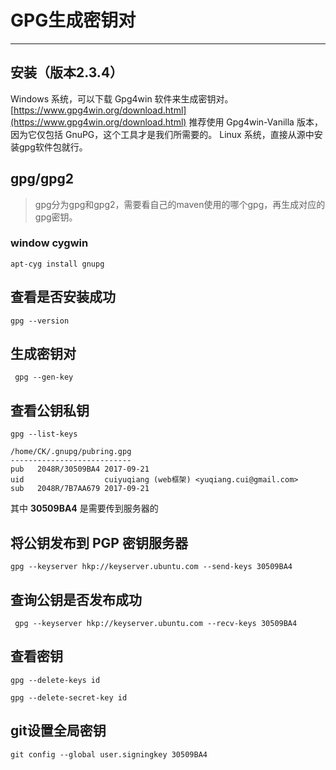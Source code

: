 ﻿# GPG生成密钥对

---

## 安装（版本2.3.4）

Windows 系统，可以下载 Gpg4win 软件来生成密钥对。[https://www.gpg4win.org/download.html](https://www.gpg4win.org/download.html)
推荐使用 Gpg4win-Vanilla 版本，因为它仅包括 GnuPG，这个工具才是我们所需要的。
Linux 系统，直接从源中安装gpg软件包就行。

## gpg/gpg2
> gpg分为gpg和gpg2，需要看自己的maven使用的哪个gpg，再生成对应的gpg密钥。

### window cygwin
```
apt-cyg install gnupg
```

## 查看是否安装成功
```
gpg --version
```

## 生成密钥对
```
 gpg --gen-key
```

## 查看公钥私钥
```
gpg --list-keys

/home/CK/.gnupg/pubring.gpg
---------------------------
pub   2048R/30509BA4 2017-09-21
uid                  cuiyuqiang (web框架) <yuqiang.cui@gmail.com>
sub   2048R/7B7AA679 2017-09-21
```
其中 **30509BA4** 是需要传到服务器的
## 将公钥发布到 PGP 密钥服务器
```
gpg --keyserver hkp://keyserver.ubuntu.com --send-keys 30509BA4
```
## 查询公钥是否发布成功
```
 gpg --keyserver hkp://keyserver.ubuntu.com --recv-keys 30509BA4
```

## 查看密钥
```
gpg --delete-keys id

gpg --delete-secret-key id
```

## git设置全局密钥
```
git config --global user.signingkey 30509BA4
```

